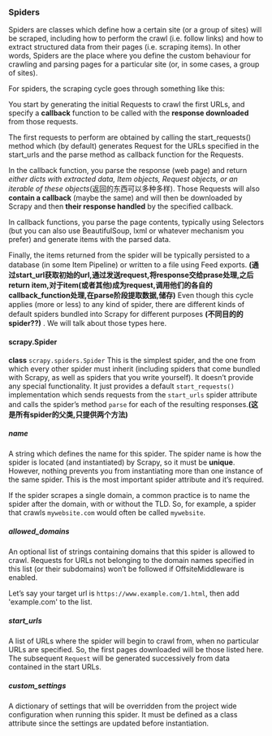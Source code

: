 ### Spiders
Spiders are classes which define how a certain site (or a group of sites) will be scraped, including how to perform the crawl (i.e. follow links) and how to extract structured data from their pages (i.e. scraping items). In other words, Spiders are the place where you define the custom behaviour for crawling and parsing pages for a particular site (or, in some cases, a group of sites).

For spiders, the scraping cycle goes through something like this:

You start by generating the initial Requests to crawl the first URLs, and specify a **callback** function to be called with the **response downloaded** from those requests.

The first requests to perform are obtained by calling the start_requests() method which (by default) generates Request for the URLs specified in the start_urls and the parse method as callback function for the Requests.

In the callback function, you parse the response (web page) and return _either dicts with extracted data, Item objects, Request objects, or an iterable of these objects_(返回的东西可以多种多样). Those Requests will also **contain a callback** (maybe the same) and will then be downloaded by Scrapy and then **their response handled** by the specified callback.

In callback functions, you parse the page contents, typically using Selectors (but you can also use BeautifulSoup, lxml or whatever mechanism you prefer) and generate items with the parsed data.

Finally, the items returned from the spider will be typically persisted to a database (in some Item Pipeline) or written to a file using Feed exports.
**(通过start_url获取初始的url,通过发送request,将response交给prase处理,之后return item,对于item(或者其他)成为request,调用他们的各自的callback_function处理,在parse阶段提取数据,储存)**
Even though this cycle applies (more or less) to any kind of spider, there are different kinds of default spiders bundled into Scrapy for different purposes **(不同目的的spider??)** . We will talk about those types here.

#### scrapy.Spider
**class** `scrapy.spiders.Spider`
This is the simplest spider, and the one from which every other spider must inherit (including spiders that come bundled with Scrapy, as well as spiders that you write yourself). It doesn’t provide any special functionality. It just provides a default `start_requests()` implementation which sends requests from the `start_urls` spider attribute and calls the spider’s method `parse` for each of the resulting responses.**(这是所有spider的父类,只提供两个方法)**
##### name
A string which defines the name for this spider. The spider name is how the spider is located (and instantiated) by Scrapy, so it must be **unique**. However, nothing prevents you from instantiating more than one instance of the same spider. This is the most important spider attribute and it’s required.

If the spider scrapes a single domain, a common practice is to name the spider after the domain, with or without the TLD. So, for example, a spider that crawls `mywebsite.com` would often be called `mywebsite`.
##### allowed_domains
An optional list of strings containing domains that this spider is allowed to crawl. Requests for URLs not belonging to the domain names specified in this list (or their subdomains) won’t be followed if OffsiteMiddleware is enabled.

Let’s say your target url is `https://www.example.com/1.html`, then add 'example.com' to the list.
##### start_urls
A list of URLs where the spider will begin to crawl from, when no particular URLs are specified. So, the first pages downloaded will be those listed here. The subsequent `Request` will be generated successively from data contained in the start URLs.
##### custom_settings
A dictionary of settings that will be overridden from the project wide configuration when running this spider. It must be defined as a class attribute since the settings are updated before instantiation.
